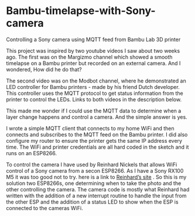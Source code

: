 # Bambu-timelapse-with-Sony-camera
Controlling a Sony camera using MQTT feed from Bambu Lab 3D printer

This project was inspired by two youtube videos I saw about two weeks ago.
The first was on the Margizmo channel which showed a smooth timelapse on a Bambu printer but recorded on an external camera. And I wondered, How did he do that?

The second video was on the Modbot channel, where he demonstrated an LED controller for Bambu printers -  made by his friend Dutch developer. This controller uses the MQTT protocol to get status information from the printer to control the LEDs.
Links to both videos in the description below.

This made me wonder if I could use the MQTT data to determine when a layer change happens and control a camera. And the simple answer is yes.

I wrote a simple MQTT client that connects to my home WiFi and then connects and subscribes to the MQTT feed on the Bambu printer. I did also configure my router to ensure the printer gets the same IP address every time. The WiFi  and printer credentials are all hard coded in the sketch and it runs on an ESP8266.

To control the camera I have used by Reinhard Nickels that allows WiFi control of a Sony camera from a secon ESP8266. As I have a Sony RX100 M5 it was too good not to try. here is a link to [Reinhard’s site](https://glaskugelsehen.wordpress.com/2016/01/08/sony-camera-remote-control-mit-esp8266/) 
.
So this is my solution two ESP8266s, one determining when to take the photo and the other controlling the camera. The camera code is mostly what Reinhard had written with the addition of a new interrupt routine to handle the input from the other ESP and the addition of a status LED to show when the ESP is connected to the cameras WiFi.
